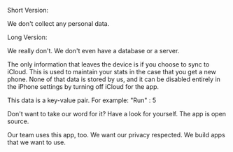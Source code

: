 Short Version:

We don't collect any personal data.

Long Version:

We really don't. We don't even have a database or a server. 

The only information that leaves the device is if you choose to sync to iCloud. This is used to maintain your stats in the case that you get a new phone. None of that data is stored by us, and it can be disabled entirely in the iPhone settings by turning off iCloud for the app.

This data is a key-value pair. For example: "Run" : 5

Don't want to take our word for it? Have a look for yourself. The app is open source.

Our team uses this app, too. We want our privacy respected. We build apps that we want to use. 
